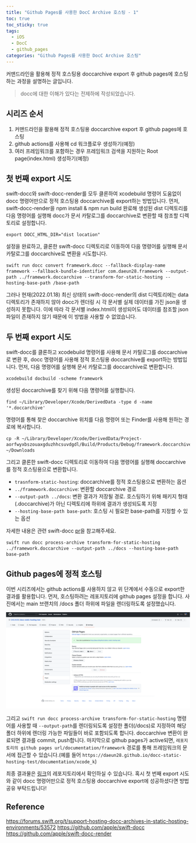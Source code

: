 ```yaml
---
title: "Github Pages를 사용한 DocC Archive 호스팅 - 1"
toc: true
toc_sticky: true
tags:
  - iOS
  - DocC
  - github_pages
categories: "Github Pages를 사용한 DocC Archive 호스팅"
---
```


커맨드라인을 활용해 정적 호스팅용 doccarchive export 후 github pages에 호스팅하는 과정을 설명하는 글입니다.

> docc에 대한 이해가 있다는 전제하에 작성되었습니다.

## 시리즈 순서

1. 커맨드라인을 활용해 정적 호스팅용 doccarchive export 후 github pages에 호스팅
2. github actions를 사용해 cd 워크플로우 생성하기(예정)
3. 여러 프레임워크를 포함하는 경우 프레임워크 검색을 지원하는 Root page(index.html) 생성하기(예정)

## 첫 번째 export 시도

swift-docc와 swift-docc-render를 모두 클론하여 xcodebuild 명령어 도움없이 docc 명령어만으로 정적 호스팅용 doccarchive를 export하는 방법입니다. 먼저, swift-docc-render을 npm install & npm run build 완료해 생성된 dist 디렉토리를 다음 명령어를 실행해 docc가 문서 카탈로그를 doccarchive로 변환할 때 참조할 디렉토리로 설정합니다.

```
export DOCC_HTML_DIR="dist location"
```

설정을 완료하고, 클론한 swift-docc 디렉토리로 이동하여 다음 명령어를 실행해 문서 카탈로그를 doccarchive로 변환을 시도합니다. 

```
swift run docc convert framework.docc --fallback-display-name framework --fallback-bundle-identifier com.daeun28.framework --output-path ../framework.doccarchive --transform-for-static-hosting --hosting-base-path /base-path
```

그러나 현재(2022.01.18) 최신 상태의 swift-docc-render의 dist 디렉토리에는 data 디렉토리가 존재하지 않아 docc가 렌더링 시 각 문서별 실제 데이터를 가진 json을 생성하지 못합니다. 이에 따라 각 문서별 index.html이 생성되어도 데이터를 참조할 json 파일이 존재하지 않기 때문에 이 방법을 사용할 수 없었습니다.

## 두 번째 export 시도

swift-docc를 클론하고 xcodebuild 명령어를 사용해 문서 카탈로그를 doccarchive로 변환 후, docc 명령어를 사용해 정적 호스팅용 doccarchive를 export하는 방법입니다. 먼저, 다음 명령어를 실행해 문서 카탈로그를 doccarchive로 변환합니다.

```
xcodebuild docbuild -scheme framework
```

생성된 doccarchive를 찾기 위해 다음 명령어를 실행합니다.

```
find ~/Library/Developer/Xcode/DerivedData -type d -name '*.doccarchive'
```

명령어를 통해 찾은 doccarchive 위치를 다음 명령어 또는 Finder를 사용해 원하는 경로에 복사합니다.

```
cp -R ~/Library/Developer/Xcode/DerivedData/Project-aorfwyxbszouaxgduzhhcsuvdgdl/Build/Products/Debug/framework.doccarchive ~/Downloads
```

그리고 클론한 swift-docc 디렉토리로 이동하여 다음 명령어를 실행해 doccarchive를 정적 호스팅용으로 변환합니다.

- `trasnform-static-hosting`: doccarchive를 정적 호스팅용으로 변환하는 옵션
- `../framework.doccarchive`: 변환할 doccarchive 경로
- `--output-path ../docs`: 변환 결과가 저장될 경로. 호스팅하기 위해 패키지 형태(.doccarchive)가 아닌 디렉토리에 하위에 결과가 생성되도록 지정
- `--hosting-base-path base-path`: 호스팅 시 필요한 base-path를 지정할 수 있는 옵션

자세한 내용은 관련 swift-docc [pr](https://github.com/apple/swift-docc/pull/44)을 참고해주세요.

```
swift run docc process-archive transform-for-static-hosting ../framework.doccarchive --output-path ../docs --hosting-base-path base-path 
```

## Github pages에 정적 호스팅

이번 시리즈에서는 github actions를 사용하지 않고 위 단계에서 수동으로 export한 결과를 활용합니다. 먼저, 호스팅하려는 레포지토리에 github pages 설정을 합니다. 사진에서는 main 브랜치의 /docs 폴더 하위에 파일을 렌더링하도록 설정했습니다.

![Image 1](https://github.com/DAEUN28/DAEUN28.github.io/blob/master/images/2022-01-18-post31/1.png?raw=true)

그리고 `swift run docc process-archive transform-for-static-hosting` 명령어를 사용할 때 `--output-path`를 렌더링되도록 설정한 폴더(/docs)로 지정하여 해당 폴더 하위에 렌더링 가능한 파일들이 바로 포함되도록 합니다. doccarchive 변환이 완료되면 결과를 commit, push합니다. 마지막으로 github pages가 active되면, `레포지토리의 github pages url/documentation/framework` 경로를 통해 프레임워크의 문서에 접근할 수 있습니다.(예를 들어 `https://daeun28.github.io/docc-static-hosting-test/documentation/xcode_k`)

최종 결과물은 [링크](https://github.com/DAEUN28/docc-static-hosting-test)의 레포지토리에서 확인하실 수 있습니다. 혹시 첫 번째 export 시도와 같이 docc 명령어만으로 정적 호스팅용 doccarchive export에 성공하셨다면 방법 공유 부탁드립니다!

## Reference

https://forums.swift.org/t/support-hosting-docc-archives-in-static-hosting-environments/53572
https://github.com/apple/swift-docc
https://github.com/apple/swift-docc-render